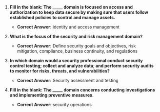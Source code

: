 1. **Fill in the blank: The _____ domain is focused on access and authorization to keep data secure by making sure that users follow established policies to control and manage assets.**
   - **Correct Answer:** identity and access management

2. **What is the focus of the security and risk management domain?**
   - **Correct Answer:** Define security goals and objectives, risk mitigation, compliance, business continuity, and regulations

3. **In which domain would a security professional conduct security control testing; collect and analyze data; and perform security audits to monitor for risks, threats, and vulnerabilities?**
   - **Correct Answer:** Security assessment and testing

4. **Fill in the blank: The _____ domain concerns conducting investigations and implementing preventive measures.**
   - **Correct Answer:** security operations
